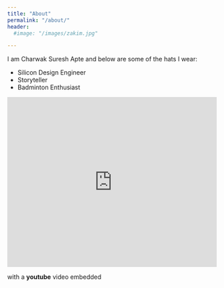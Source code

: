 ```yaml
---
title: "About"
permalink: "/about/"
header:
  #image: "/images/zakim.jpg"

---
```


I am Charwak Suresh Apte and below are some of the hats I wear:

- Silicon Design Engineer
- Storyteller
- Badminton Enthusiast


<iframe  title="YouTube video player" width="480" height="390" src="http://www.youtube.com/watch?v=TheVideoID?autoplay=1" frameborder="0" allowfullscreen></iframe>

with a **youtube** video embedded
